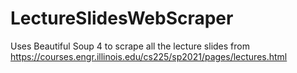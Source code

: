 # LectureSlidesWebScraper
Uses Beautiful Soup 4 to scrape all the lecture slides from https://courses.engr.illinois.edu/cs225/sp2021/pages/lectures.html
